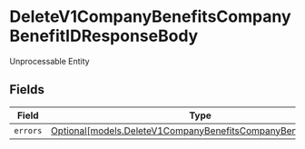 # DeleteV1CompanyBenefitsCompanyBenefitIDResponseBody

Unprocessable Entity


## Fields

| Field                                                                                                                        | Type                                                                                                                         | Required                                                                                                                     | Description                                                                                                                  |
| ---------------------------------------------------------------------------------------------------------------------------- | ---------------------------------------------------------------------------------------------------------------------------- | ---------------------------------------------------------------------------------------------------------------------------- | ---------------------------------------------------------------------------------------------------------------------------- |
| `errors`                                                                                                                     | [Optional[models.DeleteV1CompanyBenefitsCompanyBenefitIDErrors]](../models/deletev1companybenefitscompanybenefitiderrors.md) | :heavy_minus_sign:                                                                                                           | N/A                                                                                                                          |